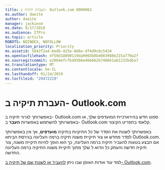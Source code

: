 ```yaml
---
title: העברת תיקיה ב- Outlook.com 8000062
ms.author: daeite
author: daeite
manager: jackiesm
ms.date: 9/17/2018
ms.audience: ITPro
ms.topic: article
ROBOTS: NOINDEX, NOFOLLOW
localization_priority: Priority
ms.assetid: 5042f2a4-6edb-425e-8d6e-df4d9c6c5434
ms.openlocfilehash: 4f58d18890119da9903b8b4083988e215a779a2f
ms.sourcegitcommit: e2864efcfb493b6e46b662b746661a61232bdba7
ms.translationtype: MT
ms.contentlocale: he-IL
ms.lasthandoff: 01/24/2019
ms.locfileid: "29472219"
---
```

# <a name="moving-a-folder-in-outlookcom"></a>העברת תיקיה ב- Outlook.com

באפשרותך לגרור תיקיה ב- Outlook.com ספוט חדש בהירארכיית המועדפים שלך, או באפשרותך להשתמש באפשרות **העבר** ב- Outlook.com קלאסי בתפריט הקיצור. 
  
באפשרותך לשנות את הסדר של כל התיקיות בתיקיה **מועדפים**, אך אין באפשרותך לסדר מחדש או צור תיקיית משנה תיקיה ברמה העליונה בגירסת הביתא Outlook.com. אם תבצע בטעות להעביר תיקיה ברמה העליונה, כך הוא הופך להיות תיקיית משנה, צור תיקיה חדשה והעתק כל הדוא ל שלך מתוך תיקיית משנה התיקיה ברמה העליונה החדשה. 
  
למד עוד אודות האופן שבו ניתן [להעביר או לשנות שם של תיקיה ב- Outlook.com](https://support.office.com/article/c9c66fed-8a7c-426a-afc6-0d46a72080fb).
  

